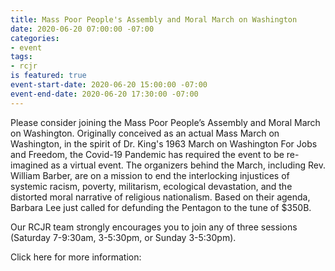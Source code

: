 ```yaml
---
title: Mass Poor People's Assembly and Moral March on Washington
date: 2020-06-20 07:00:00 -07:00
categories:
- event
tags:
- rcjr
is featured: true
event-start-date: 2020-06-20 15:00:00 -07:00
event-end-date: 2020-06-20 17:30:00 -07:00
---
```


Please consider joining the Mass Poor People’s Assembly and Moral March on Washington. Originally conceived as an actual Mass March on Washington, in the spirit of Dr. King's 1963 March on Washington For Jobs and Freedom, the Covid-19 Pandemic has required the event to be re-imagined as a virtual event.
The organizers behind the March, including Rev. William Barber, are on a mission to end the interlocking injustices of systemic racism, poverty, militarism, ecological devastation, and the distorted moral narrative of religious nationalism. Based on their agenda, Barbara Lee just called for defunding the Pentagon to the tune of $350B. 

Our RCJR team strongly encourages you to join any of three sessions (Saturday 7-9:30am, 3-5:30pm, or Sunday 3-5:30pm).

Click here for more information:

